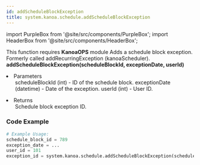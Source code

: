 ```yaml
---
id: addScheduleBlockException
title: system.kanoa.schedule.addScheduleBlockException
---
```


import PurpleBox from '@site/src/components/PurpleBox';
import HeaderBox from '@site/src/components/HeaderBox';

<PurpleBox>This function requires <b>KanoaOPS</b> module</PurpleBox>
<HeaderBox header="Description">Adds a schedule block exception. Formerly called addRecurringException (kanoaScheduler).</HeaderBox>
<HeaderBox header="Syntax">
    <b>addScheduleBlockException(scheduleBlockId, exceptionDate, userId)</b>
    <li>Parameters <br />
        <ul>
            scheduleBlockId (int) - ID of the schedule block.
            exceptionDate (datetime) - Date of the exception.
            userId (int) - User ID.
        </ul>
    </li>
    <li>Returns <br />
        <ul>Schedule block exception ID.</ul>
    </li>
</HeaderBox>

### Code Example

```python
# Example Usage:
schedule_block_id = 789
exception_date = ...
user_id = 101
exception_id = system.kanoa.schedule.addScheduleBlockException(schedule_block_id, exception_date, user_id)

